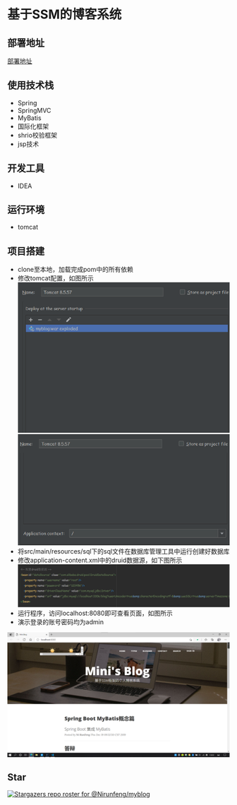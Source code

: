 # 基于SSM的博客系统
## 部署地址
[部署地址](114.115.143.31:8080)
## 使用技术栈
- Spring
- SpringMVC
- MyBatis
- 国际化框架
- shrio校验框架
- jsp技术
## 开发工具
- IDEA
## 运行环境
- tomcat
## 项目搭建
- clone至本地，加载完成pom中的所有依赖
- 修改tomcat配置，如图所示
![img.png](images/1.png)
  ![img.png](images/2.png)
- 将src/main/resources/sql下的sql文件在数据库管理工具中运行创建好数据库
- 修改application-content.xml中的druid数据源，如下图所示
![img.png](images/3.png)
- 运行程序，访问localhost:8080即可查看页面，如图所示
- 演示登录的账号密码均为admin

![img.png](images/img.png)
## Star
[![Stargazers repo roster for @Nirunfeng/myblog](https://reporoster.com/stars/Nirunfeng/myblog)](https://github.com/Nirunfeng/myblog/stargazers)


